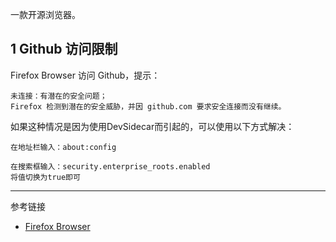 一款开源浏览器。

## 1 Github 访问限制

Firefox Browser 访问 Github，提示：

```
未连接：有潜在的安全问题；
Firefox 检测到潜在的安全威胁，并因 github.com 要求安全连接而没有继续。
```

如果这种情况是因为使用DevSidecar而引起的，可以使用以下方式解决：

```
在地址栏输入：about:config
```

```
在搜索框输入：security.enterprise_roots.enabled
将值切换为true即可
```

---

参考链接

- [Firefox Browser](https://www.mozilla.org/en-US/firefox/new/)

